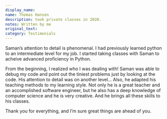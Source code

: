 ```yaml
---
display_name: 
name: Thomas Hansen
description: took private classes in 2020.
notes: Written by me
original_text: 
category: Testimonials
---
```

Saman’s attention to detail is phenomenal. I had previously learned python to an intermediate level for my job. I started taking classes with Saman to acheive advanced proficiency in Python.

From the beginning, I realized who I was dealing with! Saman was able to debug my code and point out the tiniest problems just by looking at the code. His attention to detail was on another level… Also, he adapted his teaching methods to my learning style. Not only he is a great teacher and an accomplished software engineer, but he also has a deep knowledge of computer science and he is very creative. And he brings all these skills to his classes.

Thank you for everything, and I’m sure great things are ahead of you.
